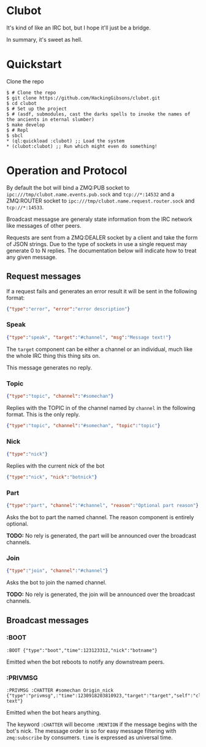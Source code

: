 # Clubot
It's kind of like an IRC bot, but I hope it'll just be a bridge.

In summary, it's sweet as hell.

# Quickstart
Clone the repo

```
$ # Clone the repo
$ git clone https://github.com/HackingGibsons/clubot.git
$ cd clubot
$ # Set up the project
$ # (asdf, submodules, cast the darks spells to invoke the names of the ancients in eternal slumber)
$ make develop
$ # Repl
$ sbcl
* (ql:quickload :clubot) ;; Load the system
* (clubot:clubot) ;; Run which might even do something!
```

# Operation and Protocol
By default the bot will bind a ZMQ:PUB socket to `ipc:///tmp/clubot.name.events.pub.sock` and `tcp://*:14532`
and a ZMQ:ROUTER socket to `ipc:///tmp/clubot.name.request.router.sock` and `tcp://*:14533`.

Broadcast messagse are generaly state information from the IRC network like messages of other peers.

Requests are sent from a ZMQ:DEALER socket by a client and take the form of JSON strings. Due to the type
of sockets in use a single request may generate 0 to N replies. The documentation below will indicate how
to treat any given message.

## Request messages
If a request fails and generates an error result it will be sent in the following format:

```json
{"type":"error", "error":"error description"}
```

### Speak
```json
{"type":"speak", "target":"#channel", "msg":"Message text!"}
```
The `target` component can be either a channel or an individual, much like the whole IRC thing this thing
sits on.

This message generates no reply.

### Topic
```json
{"type":"topic", "channel":"#somechan"}
```

Replies with the TOPIC in of the channel named by `channel` in the following format. This is the only reply.

```json
{"type":"topic", "channel":"#somechan", "topic":"topic"}
```

### Nick
```json
{"type":"nick"}
```

Replies with the current nick of the bot

```json
{"type":"nick", "nick":"botnick"}
```

### Part
```json
{"type":"part", "channel":"#channel", "reason":"Optional part reason"}
```

Asks the bot to part the named channel. The reason component is entirely optional.

**TODO:** No rely is generated, the part will be announced over the broadcast channels.

### Join
```json
{"type":"join", "channel":"#channel"}
```

Asks the bot to join the named channel.

**TODO:** No rely is generated, the join will be announced over the broadcast channels.

## Broadcast messages
### :BOOT
```
:BOOT {"type":"boot","time":123123312,"nick":"botname"}
```

Emitted when the bot reboots to notify any downstream peers.

### :PRIVMSG
```
:PRIVMSG :CHATTER #somechan Origin_nick {"type":"privmsg",:"time":1230918203810923,"target":"target","self":"clubot","from":"Origin_nick","msg":"Message text"}
```

Emitted when the bot hears anything.

The keyword `:CHATTER` will become `:MENTION` if the message begins with the bot's nick. The message order is so
for easy message filtering with `zmq:subscribe` by consumers. `time` is expressed as universal time.